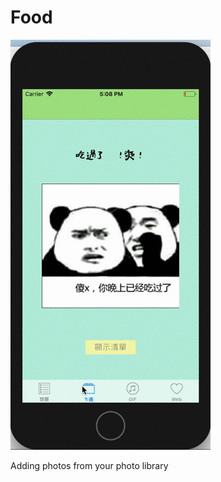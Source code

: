 # Food

![image](https://github.com/jolinchou123/Food/blob/master/2.gif)

Adding photos from your photo library
